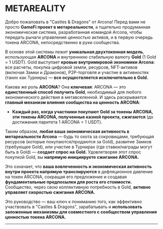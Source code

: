 # METAREALITY



Добро пожаловать в "Castles & Dragons" от Arcona! Перед вами не просто **GameFi проект в метареальности**, а тщательно продуманная экономическая система, разработанная командой Arcona, чтобы передать рычаги управления ценностью активов, и в первую очередь токена ARCONA, непосредственно в руки сообщества.

В основе этой системы лежит **уникальная двухтокенная модель**, использующая **ARCONA** и внутреннюю стабильную валюту **Gold** (1 Gold = 1 USDT). Gold выступает **кровью внутримировой экономики Arcona**: все расчеты, покупка цифровой земли, ресурсов, NFT-активов (включая Замки и Драконов), P2P-торговля и участие в активностях (таких как Турниры) — **все осуществляется исключительно в Gold.**

Какова же роль **ARCONA**? Она **ключевая**: ARCONA — это **единственный способ получить Gold**, необходимый для любого экономического действия в метавселенной. И здесь раскрывается **главный механизм влияния сообщества на ценность ARCONA**:

*   **Каждый раз, когда участники покупают Gold за токены ARCONA, эти токены ARCONA, полученные казной проекта, сжигаются** (до достижения паритета 1 ARCONA = 1 USDT).

Таким образом, **любая ваша экономическая активность в метареальности Arcona** — будь то охота за сокровищами, требующая ресурсов (которые покупаются/продаются за Gold), развитие Замков (требующее Gold), или участие в Турнирах (где ставки/награды могут быть в Gold) — **создает спрос на Gold.** Удовлетворяя этот спрос покупкой Gold, вы **напрямую инициируете сжигание ARCONA.**

Это означает, что **ваша вовлеченность и экономическая активность внутри проекта напрямую транслируются** в дефляционное давление на токен ARCONA, сокращая его предложение и создавая **фундаментальные предпосылки для роста его стоимости.** Сообщество, через свою коллективную потребность в Gold, **активно управляет скоростью сжигания ARCONA.**

Это руководство — ваш ключ к пониманию того, как эффективно участвовать в "Castles & Dragons", зарабатывать и **использовать заложенные механизмы для совместного с сообществом управления ценностью токена ARCONA.**

---
